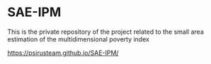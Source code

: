 # SAE-IPM
This is the private repository of the project related to the small area estimation of the multidimensional poverty index

https://psirusteam.github.io/SAE-IPM/
